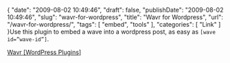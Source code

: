 {
    "date": "2009-08-02 10:49:46",
    "draft": false,
    "publishDate": "2009-08-02 10:49:46",
    "slug": "wavr-for-wordpress",
    "title": "Wavr for Wordpress",
    "url": "\/wavr-for-wordpress\/",
    "tags": [
        "embed",
        "tools"
    ],
    "categories": [
        "Link"
    ]
}Use this plugin to embed a wave into a wordpress post, as easy as
`[wave id=”wave-id”]`.

[Wavr \[WordPress Plugins\]](http://wordpress.org/extend/plugins/wavr/)